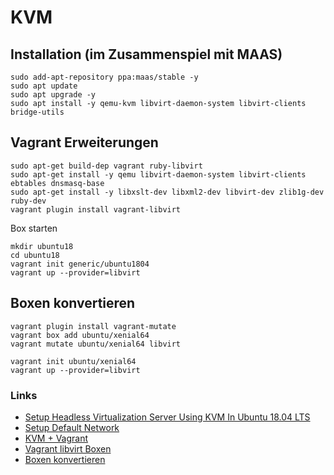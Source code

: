 KVM
===

Installation (im Zusammenspiel mit MAAS)
----------------------------------------

    sudo add-apt-repository ppa:maas/stable -y  
    sudo apt update
    sudo apt upgrade -y
    sudo apt install -y qemu-kvm libvirt-daemon-system libvirt-clients bridge-utils

Vagrant Erweiterungen
---------------------

    sudo apt-get build-dep vagrant ruby-libvirt
    sudo apt-get install -y qemu libvirt-daemon-system libvirt-clients ebtables dnsmasq-base
    sudo apt-get install -y libxslt-dev libxml2-dev libvirt-dev zlib1g-dev ruby-dev
    vagrant plugin install vagrant-libvirt
    
Box starten

    mkdir ubuntu18
    cd ubuntu18
    vagrant init generic/ubuntu1804
    vagrant up --provider=libvirt    
    
Boxen konvertieren
------------------

    vagrant plugin install vagrant-mutate
    vagrant box add ubuntu/xenial64
    vagrant mutate ubuntu/xenial64 libvirt
    
    vagrant init ubuntu/xenial64
    vagrant up --provider=libvirt     
   
    
### Links

* [Setup Headless Virtualization Server Using KVM In Ubuntu 18.04 LTS](https://www.ostechnix.com/setup-headless-virtualization-server-using-kvm-ubuntu/)
* [Setup Default Network](http://blog.programster.org/kvm-missing-default-network)
* [KVM + Vagrant](https://github.com/vagrant-libvirt/vagrant-libvirt)
* [Vagrant libvirt Boxen](https://app.vagrantup.com/boxes/search?provider=libvirt)
* [Boxen konvertieren](https://github.com/sciurus/vagrant-mutate)    
    